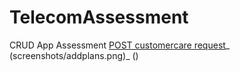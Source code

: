 # TelecomAssessment
CRUD App Assessment
[POST customercare request](screenshots/addcustomercare.png)_
(screenshots/addplans.png)_
()
